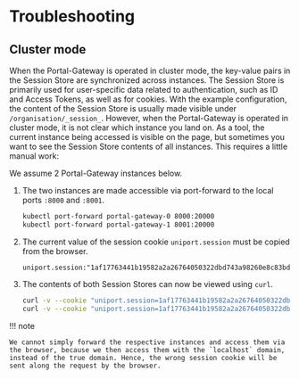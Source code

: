 # Troubleshooting

## Cluster mode

When the Portal-Gateway is operated in cluster mode, the key-value pairs in the Session Store are synchronized across instances. The Session Store is primarily used for user-specific data related to authentication, such as ID and Access Tokens, as well as for cookies. With the example configuration, the content of the Session Store is usually made visible under `/organisation/_session_`. However, when the Portal-Gateway is operated in cluster mode, it is not clear which instance you land on. As a tool, the current instance being accessed is visible on the page, but sometimes you want to see the Session Store contents of all instances. This requires a little manual work:

We assume 2 Portal-Gateway instances below.

1. The two instances are made accessible via port-forward to the local ports `:8000` and `:8001`.

    ```bash
    kubectl port-forward portal-gateway-0 8000:20000
    kubectl port-forward portal-gateway-1 8001:20000
    ```

2. The current value of the session cookie `uniport.session` must be copied from the browser.

    ```plain
    uniport.session:"1af17763441b19582a2a26764050322dbd743a98260e8c83bda74c3b60dd16c1"
    ```

3. The contents of both Session Stores can now be viewed using `curl`.

    ```bash
    curl -v --cookie "uniport.session=1af17763441b19582a2a26764050322dbd743a98260e8c83bda74c3b60dd16c1" http://127.0.0.1:8000/organisation/_session_
    curl -v --cookie "uniport.session=1af17763441b19582a2a26764050322dbd743a98260e8c83bda74c3b60dd16c1" http://127.0.0.1:8001/organisation/_session_
    ```

!!! note

    We cannot simply forward the respective instances and access them via the browser, because we then access them with the `localhost` domain, instead of the true domain. Hence, the wrong session cookie will be sent along the request by the browser.
